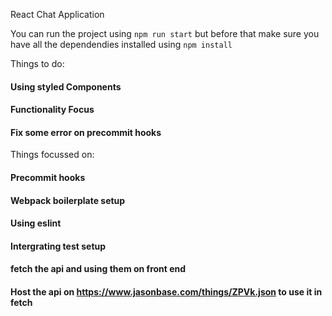 React Chat Application

You can run the project using  `npm run start` but before that make sure you have all the dependendies installed using `npm install`

Things to do:
 #### Using styled Components
 #### Functionality Focus
 #### Fix some error on precommit hooks
 
 Things focussed on:
  #### Precommit hooks
  #### Webpack boilerplate setup
  #### Using eslint 
  #### Intergrating test setup 
  #### fetch the api and using them on front end 
  #### Host the api on https://www.jasonbase.com/things/ZPVk.json to use it in fetch 
 
